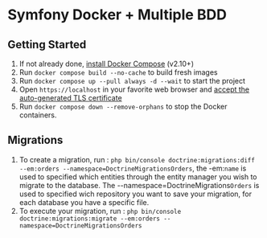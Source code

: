 # Symfony Docker + Multiple BDD

## Getting Started

1. If not already done, [install Docker Compose](https://docs.docker.com/compose/install/) (v2.10+)
2. Run `docker compose build --no-cache` to build fresh images
3. Run `docker compose up --pull always -d --wait` to start the project
4. Open `https://localhost` in your favorite web browser and [accept the auto-generated TLS certificate](https://stackoverflow.com/a/15076602/1352334)
5. Run `docker compose down --remove-orphans` to stop the Docker containers.

## Migrations

1. To create a migration, run : `php bin/console doctrine:migrations:diff --em:orders --namespace=DoctrineMigrationsOrders`, the -em:`name` is used to specified which entities through the entity manager you wish to migrate to the database. The --namespace=DoctrineMigrations`Orders` is used to specified wich repository you want to save your migration, for each database you have a specific file.
2. To execute your migration, run : `php bin/console doctrine:migrations:migrate --em:orders --namespace=DoctrineMigrationsOrders`

